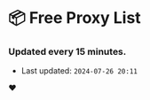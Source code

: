 # :package: Free Proxy List
### Updated every 15 minutes.

- Last updated: `2024-07-26 20:11`

:heart:
